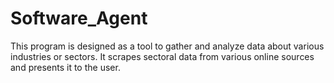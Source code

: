 # Software_Agent
This program is designed as a tool to gather and analyze data about various industries or sectors. It scrapes sectoral data from various online sources and presents it to the user.
